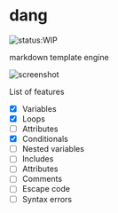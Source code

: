 # dang

![status:WIP](https://img.shields.io/badge/status-WIP-yellow.svg)

markdown template engine

![screenshot](https://raw.githubusercontent.com/siddharthkp/dang/master/screenshot.png)

List of features
- [x] Variables
- [x] Loops
- [ ] Attributes
- [x] Conditionals
- [ ] Nested variables
- [ ] Includes
- [ ] Attributes
- [ ] Comments
- [ ] Escape code
- [ ] Syntax errors
